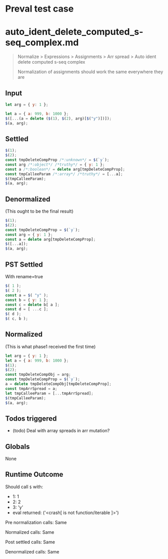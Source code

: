 # Preval test case

# auto_ident_delete_computed_s-seq_complex.md

> Normalize > Expressions > Assignments > Arr spread > Auto ident delete computed s-seq complex
>
> Normalization of assignments should work the same everywhere they are

## Input

`````js filename=intro
let arg = { y: 1 };

let a = { a: 999, b: 1000 };
$([...(a = delete ($(1), $(2), arg)[$("y")])]);
$(a, arg);
`````


## Settled


`````js filename=intro
$(1);
$(2);
const tmpDeleteCompProp /*:unknown*/ = $(`y`);
const arg /*:object*/ /*truthy*/ = { y: 1 };
const a /*:boolean*/ = delete arg[tmpDeleteCompProp];
const tmpCalleeParam /*:array*/ /*truthy*/ = [...a];
$(tmpCalleeParam);
$(a, arg);
`````


## Denormalized
(This ought to be the final result)

`````js filename=intro
$(1);
$(2);
const tmpDeleteCompProp = $(`y`);
const arg = { y: 1 };
const a = delete arg[tmpDeleteCompProp];
$([...a]);
$(a, arg);
`````


## PST Settled
With rename=true

`````js filename=intro
$( 1 );
$( 2 );
const a = $( "y" );
const b = { y: 1 };
const c = delete b[ a ];
const d = [ ...c ];
$( d );
$( c, b );
`````


## Normalized
(This is what phase1 received the first time)

`````js filename=intro
let arg = { y: 1 };
let a = { a: 999, b: 1000 };
$(1);
$(2);
const tmpDeleteCompObj = arg;
const tmpDeleteCompProp = $(`y`);
a = delete tmpDeleteCompObj[tmpDeleteCompProp];
const tmpArrSpread = a;
let tmpCalleeParam = [...tmpArrSpread];
$(tmpCalleeParam);
$(a, arg);
`````


## Todos triggered


- (todo) Deal with array spreads in arr mutation?


## Globals


None


## Runtime Outcome


Should call `$` with:
 - 1: 1
 - 2: 2
 - 3: 'y'
 - eval returned: ('<crash[ <ref> is not function/iterable ]>')

Pre normalization calls: Same

Normalized calls: Same

Post settled calls: Same

Denormalized calls: Same
